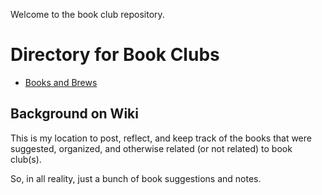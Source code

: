 Welcome to the book club repository. 

# Directory for Book Clubs
* [Books and Brews](https://github.com/jstrong013/BookClub/blob/master/Books-and-Brews.md)

## Background on Wiki
This is my location to post, reflect, and keep track of the books that were suggested, organized, and otherwise related (or not related) to book club(s). 

So, in all reality, just a bunch of book suggestions and notes. 

